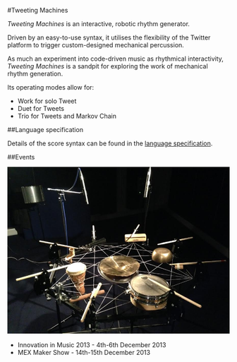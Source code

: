 #Tweeting Machines

*Tweeting Machines* is an interactive, robotic rhythm generator.

Driven by an easy-to-use syntax, it utilises the flexibility of the Twitter platform to trigger custom-designed 
mechanical percussion.

As much an experiment into code-driven music as rhythmical interactivity, *Tweeting Machines* is a sandpit for 
exploring the work of mechanical rhythm generation.

Its operating modes allow for:

- Work for solo Tweet
- Duet for Tweets
- Trio for Tweets and Markov Chain

##Language specification

Details of the score syntax can be found in the [language specification](https://github.com/robbell/drum-score/blob/master/docs/LanguageSpec.md).

##Events

![Machine](https://github.com/robbell/drum-score/raw/master/docs/machine.jpg)

- Innovation in Music 2013 - 4th-6th December 2013
- MEX Maker Show - 14th-15th December 2013

